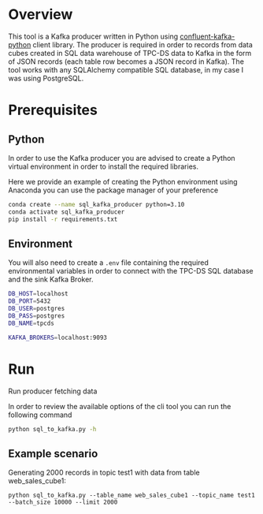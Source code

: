 # Overview
This tool is a Kafka producer written in Python using [confluent-kafka-python](https://github.com/confluentinc/confluent-kafka-python) client library. The producer is required in order to records from data cubes created in SQL data warehouse of TPC-DS data to Kafka in the form of JSON records (each table row becomes a JSON record in Kafka). The tool works with any SQLAlchemy compatible SQL database, in my case I was using PostgreSQL.

# Prerequisites
## Python
In order to use the Kafka producer you are advised to create a Python virtual environment in order to install the required libraries.

Here we provide an example of creating the Python environment using Anaconda you can use the package manager of your preference
```bash
conda create --name sql_kafka_producer python=3.10
conda activate sql_kafka_producer
pip install -r requirements.txt
```

## Environment
You will also need to create a `.env` file containing the required environmental variables in order to connect with the TPC-DS SQL database and the sink Kafka Broker.
```sh
DB_HOST=localhost
DB_PORT=5432
DB_USER=postgres
DB_PASS=postgres
DB_NAME=tpcds

KAFKA_BROKERS=localhost:9093
```

# Run
Run producer fetching data 

In order to review the available options of the cli tool you can run the following command
```bash
python sql_to_kafka.py -h
```

## Example scenario
Generating 2000 records in topic test1 with data from table web_sales_cube1:
```
python sql_to_kafka.py --table_name web_sales_cube1 --topic_name test1 --batch_size 10000 --limit 2000
```
